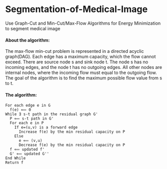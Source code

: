 # Segmentation-of-Medical-Image
Use Graph-Cut and Min-Cut/Max-Flow Algorithms for Energy Minimization to segment medical image

#### About the algorithm:
The max-flow min-cut problem is represented in a directed acyclic graph(DAG). Each edge has a maximum capacity, which the flow cannot exceed. There are source node s and sink node t. The node s has no incoming edges, and the node t has no outgoing edges. All other nodes are internal nodes, where the incoming flow must equal to the outgoing flow. The goal of the algorithm is to find the maximum possible flow value from s to t.

#### The algorithm:
```
For each edge e in G
  f(e) ⟸ 0
While ∃ s-t path in the residual graph G'
  P ⟸ s-t path in G'
  For each e in P
    If e=(u,v) is a forward edge
      Increase f(e) by the min residual capacity on P
    Else
      e ⟸ (v,u)
      Decrease f(e) by the min residual capacity on P
  f ⟸ updated f'
  G' ⟸ updated G''
End While
Return f
```
